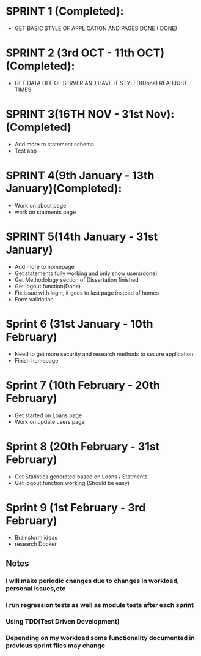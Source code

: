 # SPRINT 1 (Completed):
+ GET BASIC STYLE OF APPLICATION AND PAGES DONE ( DONE)
# SPRINT 2 (3rd OCT - 11th OCT) (Completed):
+ GET DATA OFF OF SERVER AND HAVE IT STYLED(Done)
READJUST TIMES
# SPRINT 3(16TH NOV - 31st Nov):(Completed)
+ Add more to statement schema
+ Test app
# SPRINT 4(9th January - 13th January)(Completed):
+ Work on about page
+ work on statments page
# SPRINT 5(14th January - 31st January)
+ Add more to homepage
+ Get statements fully working and only show users(done)
+ Get Methodology section of Dissertation finished
+ Get logout function(Done)
+ Fix issue with login, it goes to last page instead of homes
+ Form validation
# Sprint 6 (31st January - 10th February)
+ Need to get more security and research methods to secure application
+ Finish homepage
# Sprint 7 (10th February - 20th February)
+ Get started on Loans page
+ Work on update users page
# Sprint 8 (20th February - 31st February)
+ Get Statistics generated based on Loans / Statments
+ Get logout function working (Should be easy)
# Sprint 9 (1st February - 3rd February)
+ Brainstorm ideas
+ research Docker
## Notes
### I will make periodic changes due to changes in workload, personal issues,etc
### I run regression tests as well as module tests after each sprint
### Using TDD(Test Driven Development)
### Depending on my workload some functionality documented in previous sprint files may change
